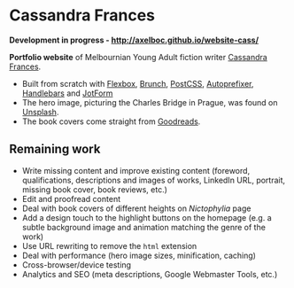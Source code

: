 # Cassandra Frances

**Development in progress - http://axelboc.github.io/website-cass/**

**Portfolio website** of Melbournian Young Adult fiction writer [Cassandra Frances](https://twitter.com/CassandraFrance).

- Built from scratch with [Flexbox](http://www.w3.org/TR/css-flexbox-1/), [Brunch](http://brunch.io/), [PostCSS](https://github.com/postcss/postcss), [Autoprefixer](https://github.com/postcss/autoprefixer), [Handlebars](http://handlebarsjs.com/) and [JotForm](http://www.jotform.com)
- The hero image, picturing the Charles Bridge in Prague, was found on [Unsplash](https://unsplash.com/search?utf8=%E2%9C%93&keyword=prague).
- The book covers come straight from [Goodreads](https://www.goodreads.com/).

## Remaining work
- Write missing content and improve existing content (foreword, qualifications, descriptions and images of works, LinkedIn URL, portrait, missing book cover, book reviews, etc.)
- Edit and proofread content
- Deal with book covers of different heights on *Nictophylia* page
- Add a design touch to the highlight buttons on the homepage (e.g. a subtle background image and animation matching the genre of the work)
- Use URL rewriting to remove the `html` extension
- Deal with performance (hero image sizes, minification, caching)
- Cross-browser/device testing
- Analytics and SEO (meta descriptions, Google Webmaster Tools, etc.)
